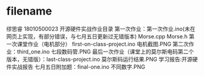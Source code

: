 # filename
缪思睿 18010500023 开源硬件实战作业目录
第一次作业：第一次作业.ino(未在网页上实现，有部分错误，与七月五日更新过无错版本) Morse.cpp Morse.h
第一次课堂作业（电机部分） first-on-class-project.ino 电机截图.PNG
第二次作业：third_one.ino 七段数码管.PNG
最后一次作业（课堂上的莫尔斯电码第二个版本，无错版）：last-class-project.ino 莫尔斯码运行结果.PNG
学习报告:开源硬件实战报告
七月五日附加题：final-one.ino 不同数字.PNG
